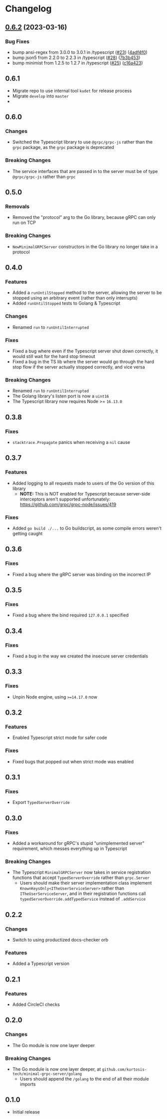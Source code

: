 # Changelog

## [0.6.2](https://github.com/kurtosis-tech/minimal-grpc-server/compare/0.6.1...0.6.2) (2023-03-16)


### Bug Fixes

* bump ansi-regex from 3.0.0 to 3.0.1 in /typescript ([#23](https://github.com/kurtosis-tech/minimal-grpc-server/issues/23)) ([4adf4f0](https://github.com/kurtosis-tech/minimal-grpc-server/commit/4adf4f054260ba0c8aa1cefb1b86acab4e13d1ab))
* bump json5 from 2.2.0 to 2.2.3 in /typescript ([#28](https://github.com/kurtosis-tech/minimal-grpc-server/issues/28)) ([7b3b453](https://github.com/kurtosis-tech/minimal-grpc-server/commit/7b3b4534e987ddc55879a15e380d1b7f1aa8ee38))
* bump minimist from 1.2.5 to 1.2.7 in /typescript ([#25](https://github.com/kurtosis-tech/minimal-grpc-server/issues/25)) ([c16a423](https://github.com/kurtosis-tech/minimal-grpc-server/commit/c16a423b5d1ca551acee20fb03a3a5d2730cec25))

## 0.6.1

* Migrate repo to use internal tool `kudet` for release process
* Migrate `develop` into `master`
* 
## 0.6.0
### Changes
* Switched the Typescript library to use `@grpc/grpc-js` rather than the `grpc` package, as the `grpc` package is deprecated

### Breaking Changes
* The service interfaces that are passed in to the server must be of type `@grpc/grpc-js` rather than `grpc`

## 0.5.0
### Removals
* Removed the "protocol" arg to the Go library, because gRPC can only run on TCP

### Breaking Changes
* `NewMinimalGRPCServer` constructors in the Go library no longer take in a protocol

## 0.4.0
### Features
* Added a `runUntilStopped` method to the server, allowing the server to be stopped using an arbitrary event (rather than only interrupts)
* Added `runUntilStopped` tests to Golang & Typescript

### Changes
* Renamed `run` to `runUntilInterrupted`

### Fixes
* Fixed a bug where even if the Typescript server shut down correctly, it would still wait for the hard stop timeout
* Fixed a bug in the TS lib where the server would go through the hard stop flow if the server actually stopped correctly, and vice versa

### Breaking Changes
* Renamed `run` to `runUntilInterrupted`
* The Golang library's listen port is now a `uint16`
* The Typescript library now requires Node >= `16.13.0`

## 0.3.8
### Fixes
* `stacktrace.Propagate` panics when receiving a `nil` cause

## 0.3.7
### Features
* Added logging to all requests made to users of the Go version of this library
    * **NOTE:** This is NOT enabled for Typescript because server-side interceptors aren't supported unfortunately: https://github.com/grpc/grpc-node/issues/419

### Fixes
* Added `go build ./...` to Go buildscript, as some compile errors weren't getting caught

## 0.3.6
### Fixes
* Fixed a bug where the gRPC server was binding on the incorrect IP

## 0.3.5
### Fixes
* Fixed a bug where the bind required `127.0.0.1` specified

## 0.3.4
### Fixes
* Fixed a bug in the way we created the insecure server credentials

## 0.3.3
### Fixes
* Unpin Node engine, using `>=14.17.0` now

## 0.3.2
### Features
* Enabled Typescript strict mode for safer code

### Fixes
* Fixed bugs that popped out when strict mode was enabled

## 0.3.1
### Fixes
* Export `TypedServerOverride`

## 0.3.0
### Fixes
* Added a workaround for gRPC's stupid "unimplemented server" requirement, which messes everything up in Typescript

### Breaking Changes
* The Typescript `MinimalGRPCServer` now takes in service registration functions that accept `TypedServerOverride` rather than `grpc.Server`
    * Users should make their server implementation class implement `KnownKeysOnly<ITheUserServiceServer>` rather than `ITheUserServiceServer`, and in their registration functions call `typedServerOverride.addTypedService` instead of `.addService`

## 0.2.2
### Changes
* Switch to using productized docs-checker orb

### Features
* Added a Typescript version

## 0.2.1
### Features
* Added CircleCI checks

## 0.2.0
### Changes
* The Go module is now one layer deeper

### Breaking Changes
* The Go module is now one layer deeper, at `github.com/kurtosis-tech/minimal-grpc-server/golang`
    * Users should append the `/golang` to the end of all their module imports

## 0.1.0
* Initial release
